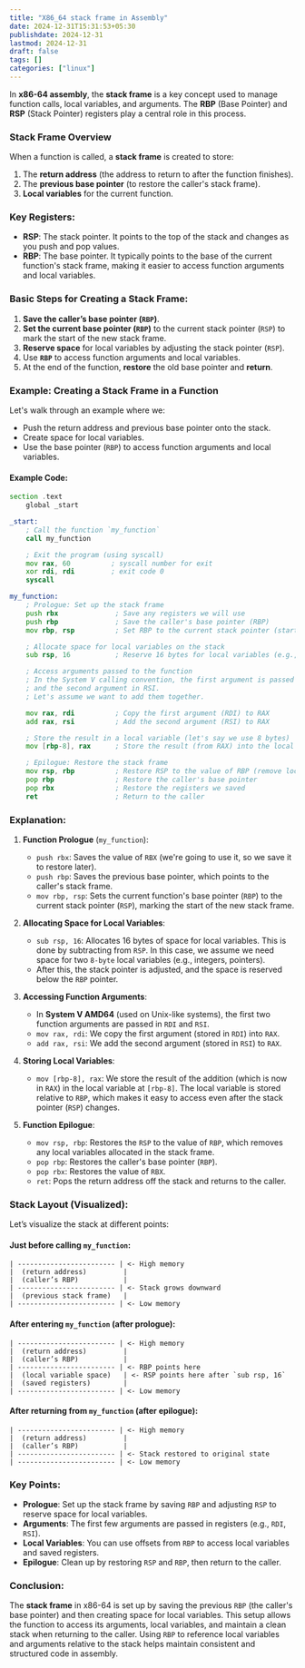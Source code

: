 ```yaml
---
title: "X86_64 stack frame in Assembly"
date: 2024-12-31T15:31:53+05:30
publishdate: 2024-12-31
lastmod: 2024-12-31
draft: false
tags: []
categories: ["linux"]
---
```

In **x86-64 assembly**, the **stack frame** is a key concept used to manage function calls, local variables, and arguments. The **RBP** (Base Pointer) and **RSP** (Stack Pointer) registers play a central role in this process.

### Stack Frame Overview

When a function is called, a **stack frame** is created to store:
1. The **return address** (the address to return to after the function finishes).
2. The **previous base pointer** (to restore the caller's stack frame).
3. **Local variables** for the current function.

### Key Registers:
- **RSP**: The stack pointer. It points to the top of the stack and changes as you push and pop values.
- **RBP**: The base pointer. It typically points to the base of the current function's stack frame, making it easier to access function arguments and local variables.
  
### Basic Steps for Creating a Stack Frame:
1. **Save the caller’s base pointer (`RBP`)**.
2. **Set the current base pointer (`RBP`)** to the current stack pointer (`RSP`) to mark the start of the new stack frame.
3. **Reserve space** for local variables by adjusting the stack pointer (`RSP`).
4. Use **`RBP`** to access function arguments and local variables.
5. At the end of the function, **restore** the old base pointer and **return**.

### Example: Creating a Stack Frame in a Function

Let's walk through an example where we:
- Push the return address and previous base pointer onto the stack.
- Create space for local variables.
- Use the base pointer (`RBP`) to access function arguments and local variables.

#### Example Code:
```asm
section .text
    global _start

_start:
    ; Call the function `my_function`
    call my_function

    ; Exit the program (using syscall)
    mov rax, 60          ; syscall number for exit
    xor rdi, rdi         ; exit code 0
    syscall

my_function:
    ; Prologue: Set up the stack frame
    push rbx              ; Save any registers we will use
    push rbp              ; Save the caller's base pointer (RBP)
    mov rbp, rsp          ; Set RBP to the current stack pointer (start of the new stack frame)

    ; Allocate space for local variables on the stack
    sub rsp, 16           ; Reserve 16 bytes for local variables (e.g., int vars)

    ; Access arguments passed to the function
    ; In the System V calling convention, the first argument is passed in RDI
    ; and the second argument in RSI.
    ; Let's assume we want to add them together.

    mov rax, rdi          ; Copy the first argument (RDI) to RAX
    add rax, rsi          ; Add the second argument (RSI) to RAX

    ; Store the result in a local variable (let's say we use 8 bytes)
    mov [rbp-8], rax      ; Store the result (from RAX) into the local variable at [rbp-8]

    ; Epilogue: Restore the stack frame
    mov rsp, rbp          ; Restore RSP to the value of RBP (remove local variables)
    pop rbp               ; Restore the caller's base pointer
    pop rbx               ; Restore the registers we saved
    ret                   ; Return to the caller

```

### Explanation:

1. **Function Prologue** (`my_function`):
   - `push rbx`: Saves the value of `RBX` (we're going to use it, so we save it to restore later).
   - `push rbp`: Saves the previous base pointer, which points to the caller's stack frame.
   - `mov rbp, rsp`: Sets the current function's base pointer (`RBP`) to the current stack pointer (`RSP`), marking the start of the new stack frame.

2. **Allocating Space for Local Variables**:
   - `sub rsp, 16`: Allocates 16 bytes of space for local variables. This is done by subtracting from `RSP`. In this case, we assume we need space for two `8-byte` local variables (e.g., integers, pointers).
   - After this, the stack pointer is adjusted, and the space is reserved below the `RBP` pointer.

3. **Accessing Function Arguments**:
   - In **System V AMD64** (used on Unix-like systems), the first two function arguments are passed in `RDI` and `RSI`.
   - `mov rax, rdi`: We copy the first argument (stored in `RDI`) into `RAX`.
   - `add rax, rsi`: We add the second argument (stored in `RSI`) to `RAX`.

4. **Storing Local Variables**:
   - `mov [rbp-8], rax`: We store the result of the addition (which is now in `RAX`) in the local variable at `[rbp-8]`. The local variable is stored relative to `RBP`, which makes it easy to access even after the stack pointer (`RSP`) changes.

5. **Function Epilogue**:
   - `mov rsp, rbp`: Restores the `RSP` to the value of `RBP`, which removes any local variables allocated in the stack frame.
   - `pop rbp`: Restores the caller's base pointer (`RBP`).
   - `pop rbx`: Restores the value of `RBX`.
   - `ret`: Pops the return address off the stack and returns to the caller.

### Stack Layout (Visualized):

Let’s visualize the stack at different points:

#### Just before calling `my_function`:
```
| ------------------------ | <- High memory
|  (return address)         |
|  (caller’s RBP)           |
| ------------------------ | <- Stack grows downward
|  (previous stack frame)   |
| ------------------------ | <- Low memory
```

#### After entering `my_function` (after prologue):
```
| ------------------------ | <- High memory
|  (return address)         |
|  (caller’s RBP)           |
| ------------------------ | <- RBP points here
|  (local variable space)   | <- RSP points here after `sub rsp, 16`
|  (saved registers)        |
| ------------------------ | <- Low memory
```

#### After returning from `my_function` (after epilogue):
```
| ------------------------ | <- High memory
|  (return address)         |
|  (caller’s RBP)           |
| ------------------------ | <- Stack restored to original state
| ------------------------ | <- Low memory
```

### Key Points:
- **Prologue**: Set up the stack frame by saving `RBP` and adjusting `RSP` to reserve space for local variables.
- **Arguments**: The first few arguments are passed in registers (e.g., `RDI`, `RSI`).
- **Local Variables**: You can use offsets from `RBP` to access local variables and saved registers.
- **Epilogue**: Clean up by restoring `RSP` and `RBP`, then return to the caller.

### Conclusion:

The **stack frame** in x86-64 is set up by saving the previous `RBP` (the caller's base pointer) and then creating space for local variables. This setup allows the function to access its arguments, local variables, and maintain a clean stack when returning to the caller. Using `RBP` to reference local variables and arguments relative to the stack helps maintain consistent and structured code in assembly.
